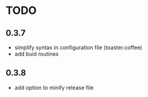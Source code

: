 # TODO

## 0.3.7
 * simplify syntax in configuration file (toaster.coffee)
 * add buid routines

## 0.3.8
 * add option to minify release file